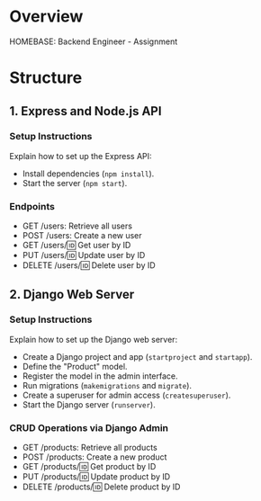 # Overview

HOMEBASE: Backend Engineer - Assignment

# Structure

## 1. Express and Node.js API

### Setup Instructions

Explain how to set up the Express API:

- Install dependencies (`npm install`).
- Start the server (`npm start`).

### Endpoints

- GET /users: Retrieve all users
- POST /users: Create a new user
- GET /users/:id: Get user by ID
- PUT /users/:id: Update user by ID
- DELETE /users/:id: Delete user by ID

## 2. Django Web Server

### Setup Instructions

Explain how to set up the Django web server:

- Create a Django project and app (`startproject` and `startapp`).
- Define the "Product" model.
- Register the model in the admin interface.
- Run migrations (`makemigrations` and `migrate`).
- Create a superuser for admin access (`createsuperuser`).
- Start the Django server (`runserver`).

### CRUD Operations via Django Admin

- GET /products: Retrieve all products
- POST /products: Create a new product
- GET /products/:id: Get product by ID
- PUT /products/:id: Update product by ID
- DELETE /products/:id: Delete product by ID
